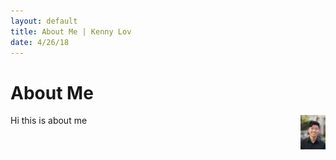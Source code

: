 ```yaml
---
layout: default
title: About Me | Kenny Lov
date: 4/26/18
---
```


# About Me
<img style="float: right;width:40px;height:55px;" src="linkedin pic.jpg">

Hi this is about me 
